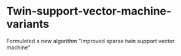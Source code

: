 # Twin-support-vector-machine-variants
Formulated a new algorithm "Improved sparse twin support vector machine"
